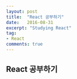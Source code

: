 ```yaml
---
layout: post
title:  "React 공부하기"
date:   2016-08-31
excerpt: "Studying React"
tag:
- React
comments: true
---
```


## React 공부하기


